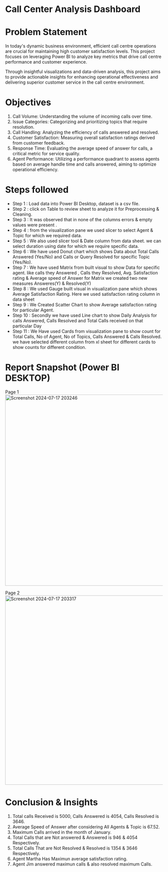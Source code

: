 # Call Center Analysis Dashboard



# Problem Statement



In today's dynamic business environment, efficient call centre operations are crucial for maintaining high customer satisfaction levels. This project focuses on leveraging Power BI to analyze key metrics that drive call centre performance and customer experience.

Through insightful visualizations and data-driven analysis, this project aims to provide actionable insights for enhancing operational effectiveness and delivering superior customer service in the call centre environment.


# Objectives

1) Call Volume: Understanding the volume of incoming calls over time.
2) Issue Categories: Categorizing and prioritizing topics that require resolution.
3) Call Handling: Analyzing the efficiency of calls answered and resolved.
4) Customer Satisfaction: Measuring overall satisfaction ratings derived from customer feedback.
5) Response Time: Evaluating the average speed of answer for calls, a critical metric for service quality.
6) Agent Performance: Utilizing a performance quadrant to assess agents based on average handle time and calls answered, aiming to optimize operational efficiency.

# Steps followed 

- Step 1 : Load data into Power BI Desktop, dataset is a csv file.
- Step 2 : click on Table to review sheet to analyze it for Preprocessing & Cleaning. 
- Step 3 : It was observed that in none of the columns errors & empty values were present .
- Step 4 : from the visualization pane we used slicer to select Agent & Topic for which we required data.
- Step 5 : We also used slicer tool & Date column from data sheet. we can select duration using date for which we require specific data.
- Step 6 : We have used Donut chart which shows Data about Total Calls Answered (Yes/No) and Calls or Query Resolved for specific Topic (Yes/No).
- Step 7 : We have used Matrix from built visual to show Data for specific agent. like calls they Answered , Calls they Resolved, Avg. Satisfaction rating & Average speed of Answer
           for Matrix we created two new measures Answeres(Y) & Resolved(Y)
- Step 8 : We used Gauge built visual in visualization pane which shows Average Satisfaction Rating. Here we used satisfaction rating column in data sheet 
- Step 9 : We Created Scatter Chart to show Average satisfaction rating for particular Agent.
- Step 10 : Secondly we have used Line chart to show Daily Analysis for calls Answered, Calls Resolved and Total Calls received on that particular Day
- Step 11 : We Have used Cards from visualization pane to show count for Total Calls, No of Agent, No of Topics, Calls Answered & Calls Resolved.
            we have selected different column from xl sheet for different cards to show counts for different condition.
           

 # Report Snapshot (Power BI DESKTOP)

 Page 1
<img width="611" alt="Screenshot 2024-07-17 203246" src="https://github.com/user-attachments/assets/018fff26-5f43-47b4-a790-a9c569fd5489">

Page 2
<img width="605" alt="Screenshot 2024-07-17 203317" src="https://github.com/user-attachments/assets/f3c8daef-925e-45cb-a377-4e1a814948e3">

# Conclusion & Insights
1) Total calls Received is 5000, Calls Answered is 4054, Calls Resolved is 3646.
2) Average Speed of Answer after considering All Agents & Topic is 67.52.
3) Maximum Calls arrived in the month of January.
4) Total Calls that are Not answered & Answered is 946 & 4054 Respectively.
5) Total Calls That are Not Resolved & Resolved is 1354 & 3646 Respectively.
6) Agent Martha Has Maximun average satisfaction rating.
7) Agent Jim answered maximun calls & also resolved maximum Calls.





        
